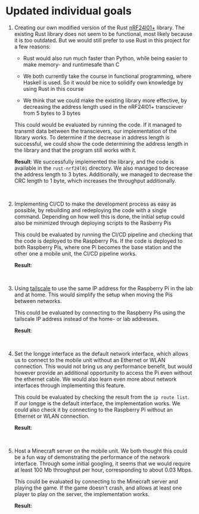 # Updated individual goals

<!--
A description of the functionality that you intend to implement.
- A motivation for its value and relevance to LongGé.
- How you intend to implement it.
- How it shall be evaluated.
-->

1. Creating our own modified version of the Rust [nRF24l01+](https://crates.io/crates/nrf24l01) library. The existing Rust library does not seem to be functional, most likely because it is too outdated. But we would still prefer to use Rust in this project for a few reasons:

   - Rust would also run much faster than Python, while being easier to make memory- and runtimesafe than C

   - We both currently take the course in functional programming, where Haskell is used. So it would be nice to solidify own knowledge by using Rust in this course

   - We think that we could make the existing library more effective, by decreasing the address length used in the nRF24l01+ transciever from 5 bytes to 3 bytes

   This could would be evaluated by running the code. If it managed to transmit data between the transcievers, our implementation of the library works. To determine if the decrease in address length is successful, we could show the code determining the address length in the library and that the program still works with it.

    **Result**: We successfully implemented the library, and the code is available in the `rust-nrf24l01` directory. We also managed to decrease the address length to 3 bytes. Additionally, we managed to decrease the CRC length to 1 byte, which increases the throughput additionally.

&nbsp;

2. Implementing CI/CD to make the development process as easy as possible, by rebuilding and redeploying the code with a single command. Depending on how well this is done, the initial setup could also be minimized through deploying scripts to the Rasberry Pis

   This could be evaluated by running the CI/CD pipeline and checking that the code is deployed to the Raspberry Pis. If the code is deployed to both Raspberry Pis, where one Pi becomes the base station and the other one a mobile unit, the CI/CD pipeline works.

   <!-- TODO: Determining how to "minimize" the setup -->

   **Result**:

&nbsp;

3. Using [tailscale](https://tailscale.com/) to use the same IP address for the Raspberry Pi in the lab and at home. This would simplify the setup when moving the Pis between networks.

   This could be evaluated by connecting to the Raspberry Pis using the tailscale IP address instead of the home- or lab addresses.
    
   **Result**:

&nbsp;

4. Set the longge interface as the default network interface, which allows us to connect to the mobile unit without an Ethernet or WLAN connection. This would not bring us any performance benefit, but would however provide an additional opportunity to access the Pi even without the ethernet cable. We would also learn even more about network interfaces through implementing this feature.

   This could be evaluated by checking the result from the `ip route list`. If our longge is the default interface, the implementation works. We could also check it by connecting to the Raspberry Pi without an Ethernet or WLAN connection.
   
   **Result**:

&nbsp;

5. Host a Minecraft server on the mobile unit. We both thought this could be a fun way of demonstrating the performance of the network interface. Through some initial googling, it seems that we would require at least 100 Mb throughput per hour, corresponding to about 0.03 Mbps.

   This could be evaluated by connecting to the Minecraft server and playing the game. If the game doesn't crash, and allows at least one player to play on the server, the implementation works.
   
   **Result**:
